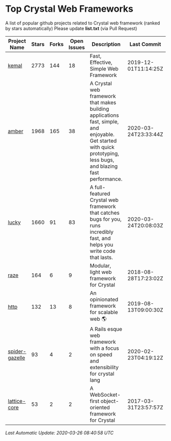 # Top Crystal Web Frameworks

A list of popular github projects related to Crystal web framework (ranked by stars automatically)
Please update **list.txt** (via Pull Request)

| Project Name | Stars | Forks | Open Issues | Description | Last Commit |
| ------------ | ----- | ----- | ----------- | ----------- | ----------- |
| [kemal](https://github.com/kemalcr/kemal) |2773|144|18|Fast, Effective, Simple Web Framework|2019-12-01T11:14:25Z|
| [amber](https://github.com/amberframework/amber) |1968|165|38|A Crystal web framework that makes building applications fast, simple, and enjoyable. Get started with quick prototyping, less bugs, and blazing fast performance.|2020-03-24T23:33:44Z|
| [lucky](https://github.com/luckyframework/lucky) |1660|91|83|A full-featured Crystal web framework that catches bugs for you, runs incredibly fast, and helps you write code that lasts.|2020-03-24T20:08:03Z|
| [raze](https://github.com/samueleaton/raze) |164|6|9|Modular, light web framework for Crystal|2018-08-28T17:23:02Z|
| [http](https://github.com/onyxframework/http) |132|13|8|An opinionated framework for scalable web 🌎|2019-08-13T09:00:30Z|
| [spider-gazelle](https://github.com/spider-gazelle/spider-gazelle) |93|4|2|A Rails esque web framework with a focus on speed and extensibility for crystal lang|2020-02-23T04:19:12Z|
| [lattice-core](https://github.com/jasonl99/lattice-core) |53|2|2|A WebSocket-first object-oriented framework for Crystal|2017-03-31T23:57:57Z|

*Last Automatic Update: 2020-03-26 08:40:58 UTC*